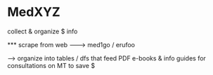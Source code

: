 # MedXYZ
collect &amp; organize $ info 


*** scrape from web ---> med1go / erufoo

--> organize into tables / dfs that feed PDF e-books & info guides for consultations on MT to save $
